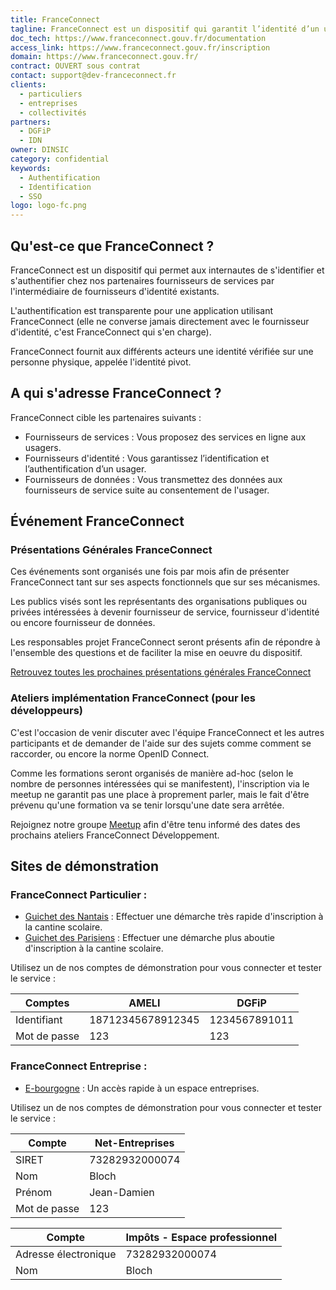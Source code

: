 ```yaml
---
title: FranceConnect
tagline: FranceConnect est un dispositif qui garantit l’identité d’un usager en se reposant sur des comptes certifiés existants.
doc_tech: https://www.franceconnect.gouv.fr/documentation
access_link: https://www.franceconnect.gouv.fr/inscription
domain: https://www.franceconnect.gouv.fr/
contract: OUVERT sous contrat
contact: support@dev-franceconnect.fr
clients:
  - particuliers
  - entreprises
  - collectivités
partners:
  - DGFiP
  - IDN
owner: DINSIC
category: confidential
keywords:
  - Authentification
  - Identification
  - SSO
logo: logo-fc.png
---
```


## Qu'est-ce que FranceConnect ?

FranceConnect est un dispositif qui permet aux internautes de s'identifier et s'authentifier chez nos partenaires fournisseurs de services par l'intermédiaire de fournisseurs d'identité existants.

L'authentification est transparente pour une application utilisant FranceConnect (elle ne converse jamais directement avec le fournisseur d'identité, c'est FranceConnect qui s'en charge).

FranceConnect fournit aux différents acteurs une identité vérifiée sur une personne physique, appelée l'identité pivot.

## A qui s'adresse FranceConnect ?

FranceConnect cible les partenaires suivants :

* Fournisseurs de services : Vous proposez des services en ligne aux usagers.
* Fournisseurs d'identité : Vous garantissez l’identification et l’authentification d’un usager.
* Fournisseurs de données : Vous transmettez des données aux fournisseurs de service suite au consentement de l'usager.

## Événement FranceConnect

### Présentations Générales FranceConnect

Ces événements sont organisés une fois par mois afin de présenter FranceConnect tant sur ses aspects fonctionnels que sur ses mécanismes.

Les publics visés sont les représentants des organisations publiques ou privées intéressées à devenir fournisseur de service, fournisseur d'identité ou encore fournisseur de données.

Les responsables projet FranceConnect seront présents afin de répondre à l'ensemble des questions et de faciliter la mise en oeuvre du dispositif.

<a href="https://www.franceconnect.gouv.fr/evenements" rel="noopener" target="_blank">Retrouvez toutes les prochaines présentations générales FranceConnect</a>

### Ateliers implémentation FranceConnect (pour les développeurs)

C'est l'occasion de venir discuter avec l'équipe FranceConnect et les autres participants et de demander de l'aide sur des sujets comme comment se raccorder, ou encore la norme OpenID Connect.

Comme les formations seront organisés de manière ad-hoc (selon le nombre de personnes intéressées qui se manifestent), l'inscription via le meetup ne garantit pas une place à proprement parler, mais le fait d'être prévenu qu'une formation va se tenir lorsqu'une date sera arrêtée.

Rejoignez notre groupe <a href="http://www.meetup.com/fr-FR/FranceConnect/" rel="noopener" target="_blank">Meetup</a> afin d'être tenu informé des dates des prochains ateliers FranceConnect Développement.

## Sites de démonstration

### FranceConnect Particulier :

* [Guichet des Nantais](https://guichet-nantes.integ01.dev-franceconnect.fr/) : Effectuer une démarche très rapide d'inscription à la cantine scolaire.
* [Guichet des Parisiens](https://guichet-parisien.integ01.dev-franceconnect.fr/) : Effectuer une démarche plus aboutie d'inscription à la cantine scolaire.

Utilisez un de nos comptes de démonstration pour vous connecter et tester le service :

| Comptes        | AMELI                                        | DGFiP                                                                     |
|----------------|----------------------------------------------|---------------------------------------------------------------------------|
| Identifiant    | 18712345678912345                            | 1234567891011                                                             |
| Mot de passe   | 123                                          | 123                                                                       |

### FranceConnect Entreprise :

* [E-bourgogne](http://fse2.demo.dev-franceconnect.fr/) : Un accès rapide à un espace entreprises.

Utilisez un de nos comptes de démonstration pour vous connecter et tester le service :

| Compte                    | Net-Entreprises                                                                                               |
|---------------------------|---------------------------------------------------------------------------------------------------------------|
| SIRET                     | 73282932000074                                                                                                |
| Nom                       | Bloch                                                                                                         |
| Prénom                    | Jean-Damien                                                                                                   |
| Mot de passe              | 123                                                                                                           |

| Compte                    | Impôts - Espace professionnel                                                                                 |
|---------------------------|---------------------------------------------------------------------------------------------------------------|
| Adresse électronique      | 73282932000074                                                                                                |
| Nom                       | Bloch                                                                                                         |
